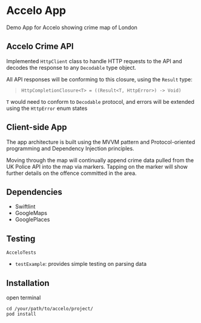 # Accelo App

Demo App for Accelo showing crime map of London

## Accelo Crime API

Implemented `HttpClient` class to handle HTTP requests to the API and decodes the response to any `Decodable` type object.

All API responses will be conforming to this closure, using the `Result` type:
>  `HttpCompletionClosure<T> = ((Result<T, HttpError>) -> Void)`

`T` would need to conform to `Decodable` protocol, and errors will be extended using the `HttpError` enum states

## Client-side App

The app architecture is built using the MVVM pattern and Protocol-oriented programming and Dependency Injection principles.

Moving through the map will continually append crime data pulled from the UK Police API into the map via markers. 
Tapping on the marker will show further details on the offence committed in the area.

## Dependencies

- Swiftlint
- GoogleMaps
- GooglePlaces

## Testing

`AcceloTests`
- `testExample`: provides simple testing on parsing data

## Installation

open terminal
```
cd /your/path/to/accelo/project/
pod install
```
